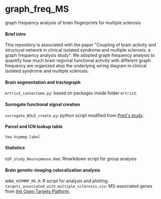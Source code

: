 # graph_freq_MS
graph frequency analysis of brain fingerprints for multiple sclerosis

#### Brief intro
This repository is associated with the paper "Coupling of brain activity and structural network in clinical isolated syndrome and multiple sclerosis: a graph frequency analysis study".
We adopted graph frequency analysis to quantify how much brain regional functional activity with different graph frequency are organized atop the underlying wiring diagram in clinical isolated syndrome and multiple sclerosis.

#### Brain segmentation and tractograph
`mrtrix3_connectome.py`: based on packages inside folder `mrtrix3`.


#### Surrogate functional signal creation
`surrogate_BOLD_create.py`: python script modified from [Preti's study](https://doi.org/10.1038/s41467-019-12765-7).

#### Parcel and ICN lookup table
`Yeo-hcpmmp-label`

#### Statistics 
`GSP_study_Neuroimmune.Rmd`: Rmarkdown script for group analysis

#### Brain genetic-imaging colocalization analysis
`AHBA_HCPMMP_MS.R`: R script for analysis and plotting.
`targets_associated_with_multiple_sclerosis.csv`: MS-associated genes from [the Open Targets Platform](https://www.targetvalidation.org/). 
